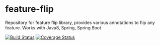 # feature-flip
Repository for feature flip library, provides various annotations to flip any feature. Works with Java8, Spring, Spring Boot

[![Build Status](https://travis-ci.org/Feature-Flip/feature-flip.svg?branch=master)](https://travis-ci.org/Feature-Flip/feature-flip)
[![Coverage Status](https://coveralls.io/repos/github/Feature-Flip/feature-flip/badge.svg?branch=master)](https://coveralls.io/github/Feature-Flip/feature-flip?branch=master)